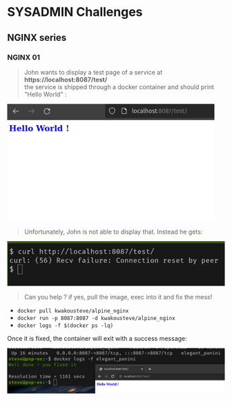 # SYSADMIN Challenges  

## NGINX series  

### NGINX 01  

>John wants to display a test page of a service at **https://localhost:8087/test/**  
the service is shipped through a docker container and should print "Hello World" : 

![](./nginx/hello_world.png)

> Unfortunately, John is not able to display that. Instead he gets:  

![](./nginx/error.png)

> Can you help ?
if yes, pull the image, exec into it and fix the mess!

* `docker pull kwakousteve/alpine_nginx`  
* `docker run -p 8087:8087 -d kwakousteve/alpine_nginx` 
* `docker logs -f $(docker ps -lq)` 

Once it is fixed, the container will exit with a success message:  

![](./nginx/ok.png)


